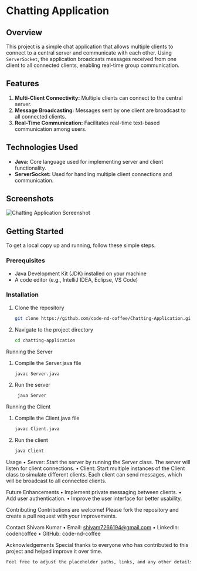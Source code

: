 # Chatting Application

## Overview
This project is a simple chat application that allows multiple clients to connect to a central server and communicate with each other. Using `ServerSocket`, the application broadcasts messages received from one client to all connected clients, enabling real-time group communication.

## Features
1. **Multi-Client Connectivity:** Multiple clients can connect to the central server.
2. **Message Broadcasting:** Messages sent by one client are broadcast to all connected clients.
3. **Real-Time Communication:** Facilitates real-time text-based communication among users.

## Technologies Used
- **Java:** Core language used for implementing server and client functionality. 
- **ServerSocket:** Used for handling multiple client connections and communication.

## Screenshots
![Chatting Application Screenshot](https://github.com/code-nd-coffee/Chatting-Application/tree/main/Output)

## Getting Started
To get a local copy up and running, follow these simple steps.

### Prerequisites
- Java Development Kit (JDK) installed on your machine
- A code editor (e.g., IntelliJ IDEA, Eclipse, VS Code)

### Installation
1. Clone the repository
   ```bash
   git clone https://github.com/code-nd-coffee/Chatting-Application.git
2. Navigate to the project directory
   ```bash
   cd chatting-application

Running the Server
1. Compile the Server.java file
   ```bash
   javac Server.java

2. Run the server
   ```bash
    java Server

Running the Client
1. Compile the Client.java file
   ```bash
   javac Client.java
2. Run the client
   ```bash
   java Client

Usage
• Server: Start the server by running the Server class. The server will listen for client connections.
• Client: Start multiple instances of the Client class to simulate different clients. Each client can send messages, which will be broadcast to all connected clients.

Future Enhancements
• Implement private messaging between clients.
• Add user authentication.
• Improve the user interface for better usability.

Contributing
Contributions are welcome! Please fork the repository and create a pull request with your improvements.

Contact
Shivam Kumar
• Email: shivam7266194@gmail.com
• LinkedIn: codencoffee
• GitHub: code-nd-coffee

Acknowledgements
Special thanks to everyone who has contributed to this project and helped improve it over time.
```bash
Feel free to adjust the placeholder paths, links, and any other details to match your specific project setup and preferences.






   




